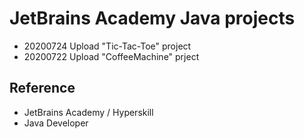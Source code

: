 JetBrains Academy Java projects
=============
 
 - 20200724 Upload "Tic-Tac-Toe" project
 - 20200722 Upload "CoffeeMachine" prject

Reference 
-----------
 - JetBrains Academy / Hyperskill 
 - Java Developer

